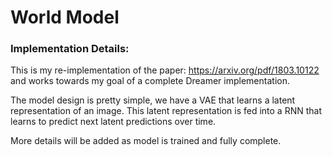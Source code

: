 # World Model

### Implementation Details:

This is my re-implementation of the paper: https://arxiv.org/pdf/1803.10122 and works towards my goal of a complete Dreamer implementation.

The model design is pretty simple, we have a VAE that learns a latent representation of an image. This latent representation is fed into a RNN that learns to predict next latent predictions over time.

More details will be added as model is trained and fully complete.
